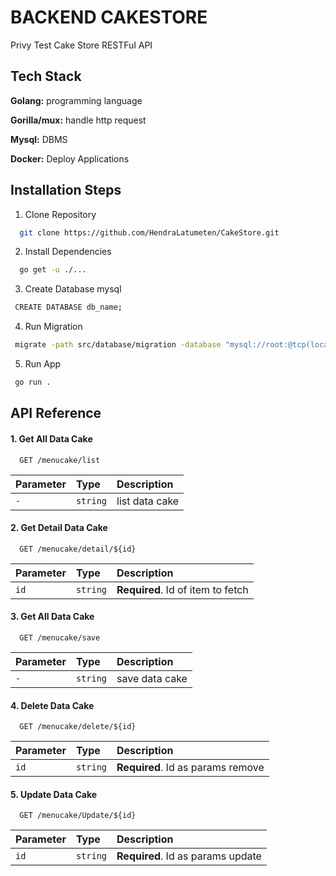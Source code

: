 
# BACKEND CAKESTORE

Privy Test Cake Store RESTFul API


## Tech Stack

**Golang:** programming language


**Gorilla/mux:** handle http request

**Mysql:** DBMS

**Docker:** Deploy Applications




## Installation Steps

1. Clone Repository
```bash
  git clone https://github.com/HendraLatumeten/CakeStore.git
```
2. Install Dependencies
```bash
  go get -u ./...
```
3. Create Database mysql
```bash
 CREATE DATABASE db_name;
```
4. Run Migration
```bash
 migrate -path src/database/migration -database "mysql://root:@tcp(localhost:3306)/db_name" up
```
5. Run App
```bash
 go run .
```





## API Reference

#### 1. Get All Data Cake

```
  GET /menucake/list
```

| Parameter | Type     | Description                |
| :-------- | :------- | :------------------------- |
| `-` | `string` | list data cake|

#### 2. Get Detail Data Cake

```
  GET /menucake/detail/${id}
```

| Parameter | Type     | Description                       |
| :-------- | :------- | :-------------------------------- |
| `id`      | `string` | **Required**. Id of item to fetch |

#### 3. Get All Data Cake

```
  GET /menucake/save
```

| Parameter | Type     | Description                |
| :-------- | :------- | :------------------------- |
| `-` | `string` | save data cake |

#### 4. Delete Data Cake

```
  GET /menucake/delete/${id}
```

| Parameter | Type     | Description                       |
| :-------- | :------- | :-------------------------------- |
| `id`      | `string` | **Required**. Id as params remove

 
 #### 5. Update Data Cake

```
  GET /menucake/Update/${id}
```

| Parameter | Type     | Description                       |
| :-------- | :------- | :-------------------------------- |
| `id`      | `string` | **Required**. Id as params update

 
